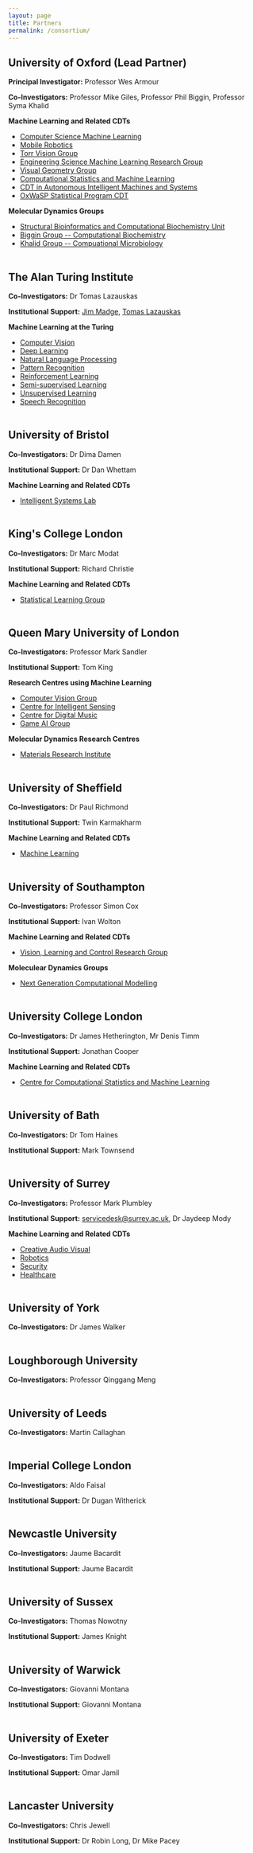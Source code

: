 ```yaml
---
layout: page
title: Partners
permalink: /consortium/
---
```



## University of Oxford (Lead Partner)

**Principal Investigator:**  Professor Wes Armour

**Co-Investigators:** Professor Mike Giles, Professor Phil Biggin, Professor Syma Khalid

**Machine Learning and Related CDTs**
- [Computer Science Machine Learning](https://www.cs.ox.ac.uk/activities/machinelearning/)
- [Mobile Robotics](http://ori.ox.ac.uk/)
- [Torr Vision Group](http://www.robots.ox.ac.uk/~tvg/projects.php "http://www.robots.ox.ac.uk/~tvg")
- [Engineering Science Machine Learning Research Group](http://www.robots.ox.ac.uk/~parg/ "http://www.robots.ox.ac.uk/~parg/")
-   [Visual Geometry Group](http://www.robots.ox.ac.uk/~vgg/ "http://www.robots.ox.ac.uk/~vgg/")
- [Computational Statistics and Machine Learning](http://mlcs.stats.ox.ac.uk/ "http://mlcs.stats.ox.ac.uk/")
- [CDT in Autonomous Intelligent Machines and Systems](http://aims.robots.ox.ac.uk/ "http://aims.robots.ox.ac.uk/")
- [OxWaSP Statistical Program CDT](http://www.oxwasp-cdt.ac.uk/ "http://www.oxwasp-cdt.ac.uk/")

**Molecular Dynamics Groups**
-   [Structural Bioinformatics and Computational Biochemistry Unit](http://sbcb.bioch.ox.ac.uk/sansom.php "http://sbcb.bioch.ox.ac.uk/sansom.php")
-   [Biggin Group -- Computational Biochemistry](http://sbcb.bioch.ox.ac.uk/biggin.php/ "http://sbcb.bioch.ox.ac.uk/biggin.php/")
-   [Khalid Group -- Compuational Microbiology](https://khalidlab.web.ox.ac.uk/)
<br><br>


## The Alan Turing Institute

**Co-Investigators:** Dr Tomas Lazauskas

**Institutional Support:** [Jim Madge](https://www.turing.ac.uk/people/researchers/jim-madge), [Tomas Lazauskas](https://www.turing.ac.uk/people/researchers/tomas-lazauskas) 

**Machine Learning at the Turing**

-   [Computer Vision](https://www.turing.ac.uk/research/research-areas/machine-learning/computer-vision "https://www.turing.ac.uk/research/research-areas/machine-learning/computer-vision")
-   [Deep Learning](https://www.turing.ac.uk/research/research-areas/machine-learning/deep-learning "https://www.turing.ac.uk/research/research-areas/machine-learning/deep-learning")
-   [Natural Language Processing](https://www.turing.ac.uk/research/research-areas/machine-learning/natural-language-processing "https://www.turing.ac.uk/research/research-areas/machine-learning/natural-language-processing")
-   [Pattern Recognition](https://www.turing.ac.uk/research/research-areas/machine-learning/pattern-recognition "https://www.turing.ac.uk/research/research-areas/machine-learning/pattern-recognition")
-   [Reinforcement Learning](https://www.turing.ac.uk/research/research-areas/machine-learning/reinforcement-learning "https://www.turing.ac.uk/research/research-areas/machine-learning/reinforcement-learning")
-   [Semi-supervised Learning](https://www.turing.ac.uk/research/research-areas/machine-learning/semi-supervised-learning "https://www.turing.ac.uk/research/research-areas/machine-learning/semi-supervised-learning")
-   [Unsupervised Learning](https://www.turing.ac.uk/research/research-areas/machine-learning/unsupervised-learning "https://www.turing.ac.uk/research/research-areas/machine-learning/unsupervised-learning")
-   [Speech Recognition](https://www.turing.ac.uk/research/research-areas/machine-learning/speech-recognition "https://www.turing.ac.uk/research/research-areas/machine-learning/speech-recognition")
<br><br>

## University of Bristol

**Co-Investigators:** Dr Dima Damen

**Institutional Support:** Dr Dan Whettam

**Machine Learning and Related CDTs**

-   [Intelligent Systems Lab](http://intelligentsystems.bristol.ac.uk/ "http://intelligentsystems.bristol.ac.uk/")
<br><br>

## King's College London

**Co-Investigators:** Dr Marc Modat

**Institutional Support:** Richard Christie 

**Machine Learning and Related CDTs**

-   [Statistical Learning Group](https://www.kcl.ac.uk/ioppn/depts/BiostatisticsHealthInformatics/research/Research-groups/Statistical-Learning-Group.aspx "https://www.kcl.ac.uk/ioppn/depts/BiostatisticsHealthInformatics/research/Research-groups/Statistical-Learning-Group.aspx")
<br><br>

## Queen Mary University of London

**Co-Investigators:** Professor Mark Sandler

**Institutional Support:** Tom King

**Research Centres using Machine Learning**

-   [Computer Vision Group](http://vision.eecs.qmul.ac.uk/ "http://vision.eecs.qmul.ac.uk/")
-   [Centre for Intelligent Sensing](http://cis.eecs.qmul.ac.uk/ "http://cis.eecs.qmul.ac.uk/")
-   [Centre for Digital Music](http://c4dm.eecs.qmul.ac.uk/ "http://c4dm.eecs.qmul.ac.uk/")
-   [Game AI Group](http://gameai.eecs.qmul.ac.uk/ "http://gameai.eecs.qmul.ac.uk/")

**Molecular Dynamics Research Centres**

-   [Materials Research Institute](https://www.materials.qmul.ac.uk/ "https://www.materials.qmul.ac.uk/")
<br><br>

## University of Sheffield

**Co-Investigators:** Dr Paul Richmond

**Institutional Support:** Twin Karmakharm

**Machine Learning and Related CDTs**

-   [Machine Learning](http://www.sheffield.ac.uk/dcs/research/groups/machine-learning "http://www.sheffield.ac.uk/dcs/research/groups/machine-learning")
<br><br>

## University of Southampton

**Co-Investigators:** Professor Simon Cox

**Institutional Support:** Ivan Wolton

**Machine Learning and Related CDTs**

-   [Vision, Learning and Control Research Group](http://www.vlc.ecs.soton.ac.uk/ "http://www.vlc.ecs.soton.ac.uk/")

**Moleculear Dynamics Groups**

-   [Next Generation Computational Modelling](http://www.ngcm.soton.ac.uk/ "http://www.ngcm.soton.ac.uk//")
<br><br>

## University College London

**Co-Investigators:** Dr James Hetherington, Mr Denis Timm

**Institutional Support:** Jonathan Cooper

**Machine Learning and Related CDTs**

-   [Centre for Computational Statistics and Machine Learning](http://www.csml.ucl.ac.uk/ "http://www.csml.ucl.ac.uk/")
<br><br>

## University of Bath

**Co-Investigators:** Dr Tom Haines

**Institutional Support:** Mark Townsend 
<br><br>

## University of Surrey

**Co-Investigators:** Professor Mark Plumbley

**Institutional Support:** servicedesk@surrey.ac.uk, Dr Jaydeep Mody

**Machine Learning and Related CDTs**

-   [Creative Audio Visual]( https://www.surrey.ac.uk/centre-vision-speech-signal-processing/research/creative)
-   [Robotics](https://www.surrey.ac.uk/centre-vision-speech-signal-processing/research/robotics)
-   [Security](https://www.surrey.ac.uk/centre-vision-speech-signal-processing/research/security)
-   [Healthcare](https://www.surrey.ac.uk/centre-vision-speech-signal-processing/research/healthcare)
<br><br>

## University of York

**Co-Investigators:** Dr James Walker
<br><br>

## Loughborough University

**Co-Investigators:** Professor Qinggang Meng
<br><br>

## University of Leeds

**Co-Investigators:** Martin Callaghan
<br><br>

## Imperial College London

**Co-Investigators:** Aldo Faisal 

**Institutional Support:** Dr Dugan Witherick
<br><br>

## Newcastle University

**Co-Investigators:** Jaume Bacardit 

**Institutional Support:** Jaume Bacardit 
<br><br>

## University of Sussex

**Co-Investigators:** Thomas Nowotny 

**Institutional Support:** James Knight
<br><br>

## University of Warwick

**Co-Investigators:** Giovanni Montana 

**Institutional Support:** Giovanni Montana 
<br><br>

## University of Exeter

**Co-Investigators:** Tim Dodwell

**Institutional Support:** Omar Jamil 
<br><br>

## Lancaster University

**Co-Investigators:** Chris Jewell

**Institutional Support:** Dr Robin Long, Dr Mike Pacey 




